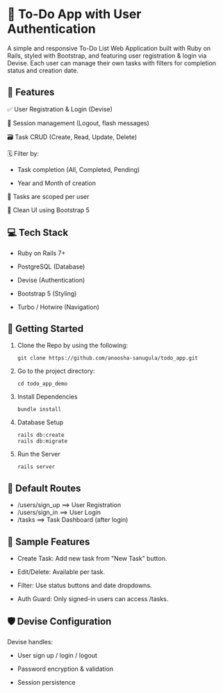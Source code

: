 # 📝 To-Do App with User Authentication
A simple and responsive To-Do List Web Application built with Ruby on Rails, styled with Bootstrap, and featuring user registration & login via Devise. Each user can manage their own tasks with filters for completion status and creation date.

## 📸 Features
✅ User Registration & Login (Devise)

🔐 Session management (Logout, flash messages)

🗃️ Task CRUD (Create, Read, Update, Delete)

🗓️ Filter by:

- Task completion (All, Completed, Pending)

- Year and Month of creation

🧑 Tasks are scoped per user

🎨 Clean UI using Bootstrap 5

## 💻 Tech Stack
- Ruby on Rails 7+

- PostgreSQL (Database)

- Devise (Authentication)

- Bootstrap 5 (Styling)

- Turbo / Hotwire (Navigation)

## 🚀 Getting Started
1. Clone the Repo by using the following:

       git clone https://github.com/anoosha-sanugula/todo_app.git

2. Go to the project directory:

       cd todo_app_demo

2. Install Dependencies

       bundle install
3. Database Setup

       rails db:create
       rails db:migrate

4. Run the Server

       rails server


## 🔑 Default Routes

- /users/sign_up ==> User Registration
- /users/sign_in ==> User Login
- /tasks ==> Task Dashboard (after login)

## 🧪 Sample Features

- Create Task: Add new task from "New Task" button.

- Edit/Delete: Available per task.

- Filter: Use status buttons and date dropdowns.

- Auth Guard: Only signed-in users can access /tasks.

## 🛡️ Devise Configuration
Devise handles:

- User sign up / login / logout

- Password encryption & validation

- Session persistence

